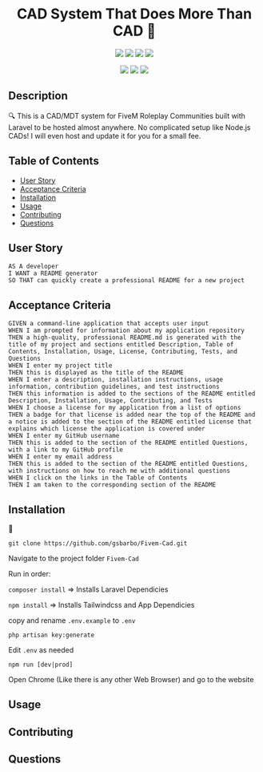 
<h1 align="center">CAD System That Does More Than CAD 👋</h1>
   
  
<p align="center">
    <img src="https://img.shields.io/github/repo-size/gsbarbo/fivem-cad" />
    <img src="https://img.shields.io/github/languages/top/gsbarbo/fivem-cad"  />
    <img src="https://img.shields.io/github/issues/gsbarbo/fivem-cad" />
    <img src="https://img.shields.io/github/last-commit/gsbarbo/fivem-cad" >
</p>
  
<p align="center">
    <img src="https://img.shields.io/badge/php-blue" />
    <img src="https://img.shields.io/badge/laravel-red"  />
    <img src="https://img.shields.io/badge/-tailwindcss-green" />
</p>
  
   
## Description
  
🔍 This is a CAD/MDT system for FiveM Roleplay Communities built with Laravel to be hosted almost anywhere. No complicated setup like Node.js CADs! I will even host and update it for you for a small fee.
  

  ## Table of Contents
- [User Story](#user-story)
- [Acceptance Criteria](#acceptance-criteria)
- [Installation](#installation)
- [Usage](#usage)
- [Contributing](#contributing)
- [Questions](#questions)



## User Story
  
```
AS A developer
I WANT a README generator
SO THAT can quickly create a professional README for a new project 
```
  
## Acceptance Criteria
  
``` 
GIVEN a command-line application that accepts user input
WHEN I am prompted for information about my application repository
THEN a high-quality, professional README.md is generated with the title of my project and sections entitled Description, Table of Contents, Installation, Usage, License, Contributing, Tests, and Questions
WHEN I enter my project title
THEN this is displayed as the title of the README
WHEN I enter a description, installation instructions, usage information, contribution guidelines, and test instructions
THEN this information is added to the sections of the README entitled Description, Installation, Usage, Contributing, and Tests
WHEN I choose a license for my application from a list of options
THEN a badge for that license is added near the top of the README and a notice is added to the section of the README entitled License that explains which license the application is covered under
WHEN I enter my GitHub username
THEN this is added to the section of the README entitled Questions, with a link to my GitHub profile
WHEN I enter my email address
THEN this is added to the section of the README entitled Questions, with instructions on how to reach me with additional questions
WHEN I click on the links in the Table of Contents
THEN I am taken to the corresponding section of the README
```
  

## Installation
💾   
  
`git clone https://github.com/gsbarbo/Fivem-Cad.git`

Navigate to the project folder `Fivem-Cad`

Run in order:

`composer install` => Installs Laravel Dependicies

`npm install` => Installs Tailwindcss and App Dependicies

copy and rename `.env.example` to `.env`

`php artisan key:generate`

Edit `.env` as needed

`npm run [dev|prod]`
  
Open Chrome (Like there is any other Web Browser) and go to the website
  
## Usage

## Contributing

## Questions
